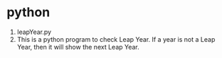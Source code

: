 # python
1. leapYear.py
2. This is a python program to check Leap Year. If a year is not a Leap Year, then it will show the next Leap Year.
